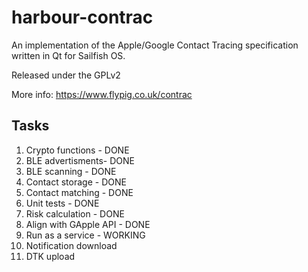 # harbour-contrac

An implementation of the Apple/Google Contact Tracing specification written in Qt for Sailfish OS.

Released under the GPLv2

More info: https://www.flypig.co.uk/contrac

## Tasks

1.  Crypto functions - DONE
2.  BLE advertisments- DONE
3.  BLE scanning - DONE
4.  Contact storage - DONE
5.  Contact matching - DONE
6.  Unit tests - DONE
7.  Risk calculation - DONE
8.  Align with GApple API - DONE
9.  Run as a service - WORKING
10. Notification download
11. DTK upload

